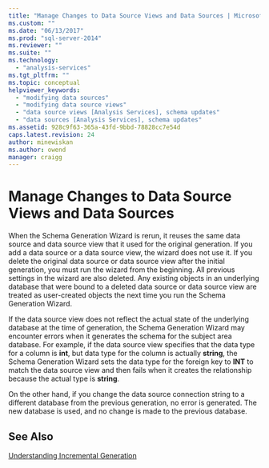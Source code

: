 ```yaml
---
title: "Manage Changes to Data Source Views and Data Sources | Microsoft Docs"
ms.custom: ""
ms.date: "06/13/2017"
ms.prod: "sql-server-2014"
ms.reviewer: ""
ms.suite: ""
ms.technology: 
  - "analysis-services"
ms.tgt_pltfrm: ""
ms.topic: conceptual
helpviewer_keywords: 
  - "modifying data sources"
  - "modifying data source views"
  - "data source views [Analysis Services], schema updates"
  - "data sources [Analysis Services], schema updates"
ms.assetid: 928c9f63-365a-43fd-9bbd-78828cc7e54d
caps.latest.revision: 24
author: minewiskan
ms.author: owend
manager: craigg
---
```

# Manage Changes to Data Source Views and Data Sources
  When the Schema Generation Wizard is rerun, it reuses the same data source and data source view that it used for the original generation. If you add a data source or a data source view, the wizard does not use it. If you delete the original data source or data source view after the initial generation, you must run the wizard from the beginning. All previous settings in the wizard are also deleted. Any existing objects in an underlying database that were bound to a deleted data source or data source view are treated as user-created objects the next time you run the Schema Generation Wizard.  
  
 If the data source view does not reflect the actual state of the underlying database at the time of generation, the Schema Generation Wizard may encounter errors when it generates the schema for the subject area database. For example, if the data source view specifies that the data type for a column is **int**, but data type for the column is actually **string**, the Schema Generation Wizard sets the data type for the foreign key to **INT** to match the data source view and then fails when it creates the relationship because the actual type is **string**.  
  
 On the other hand, if you change the data source connection string to a different database from the previous generation, no error is generated. The new database is used, and no change is made to the previous database.  
  
## See Also  
 [Understanding Incremental Generation](understanding-incremental-generation.md)  
  
  
